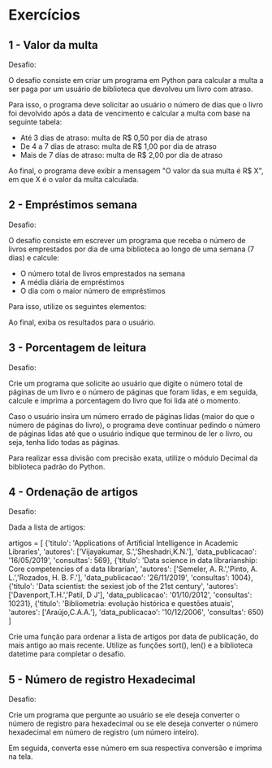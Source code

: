 # Exercícios

## 1 - Valor da multa
Desafio:

O desafio consiste em criar um programa em Python para calcular a multa a ser paga
por um usuário de biblioteca que devolveu um livro com atraso.

Para isso, o programa deve solicitar ao usuário o número de dias que o livro foi devolvido após 
a data de vencimento e calcular a multa com base na seguinte tabela:

* Até 3 dias de atraso: multa de R$ 0,50 por dia de atraso
* De 4 a 7 dias de atraso: multa de R$ 1,00 por dia de atraso
* Mais de 7 dias de atraso: multa de R$ 2,00 por dia de atraso

Ao final, o programa deve exibir a mensagem "O valor da sua multa é R$ X", em que X é o valor da multa calculada.

## 2 - Empréstimos semana
Desafio:

O desafio consiste em escrever  um programa que receba o número de livros emprestados 
por dia de uma biblioteca ao longo de uma semana (7 dias) e calcule:

* O número total de livros emprestados na semana
* A média diária de empréstimos
* O dia com o maior número de empréstimos

Para isso, utilize os seguintes elementos:

Ao final, exiba os resultados para o usuário.

## 3 - Porcentagem de leitura
Desafio:

Crie um programa que solicite ao usuário que digite o número total de páginas
de um livro e o número de páginas que foram lidas, e em seguida,
calcule e imprima a porcentagem do livro que foi lida até o momento.

Caso o usuário insira um número errado de páginas lidas (maior do que o número de páginas do livro),
o programa deve continuar pedindo o número de páginas lidas até que o usuário
indique que terminou de ler o livro, ou seja, tenha lido todas as páginas.

Para realizar essa divisão com precisão exata, utilize o módulo Decimal da biblioteca padrão do Python.

## 4 - Ordenação de artigos
Desafio:

Dada a lista de artigos:

artigos = [
    {'titulo': 'Applications of Artificial Intelligence in Academic Libraries', 
     'autores': ['Vijayakumar, S.','Sheshadri,K.N.'],
     'data_publicacao': '16/05/2019', 
     'consultas': 569},
    {'titulo': 'Data science in data librarianship: Core competencies of a data librarian',
     'autores': ['Semeler, A. R.','Pinto, A. L.','Rozados, H. B. F.'],
     'data_publicacao': '26/11/2019',
     'consultas': 1004},
    {'titulo': 'Data scientist: the sexiest job of the 21st century', 
     'autores': ['Davenport,T.H.','Patil, D J'], 
     'data_publicacao': '01/10/2012', 
     'consultas': 10231},
    {'titulo': 'Bibliometria: evolução histórica e questões atuais',
     'autores': ['Araújo,C.A.A.'],
     'data_publicacao': '10/12/2006',
     'consultas': 650}
]

Crie uma função para ordenar a lista de artigos por data de publicação, do mais antigo ao mais recente.
Utilize as funções sort(), len() e a biblioteca datetime para completar o desafio.

## 5 - Número de registro Hexadecimal
Desafio:

Crie um programa que pergunte ao usuário se ele deseja converter o número de registro para hexadecimal ou
se ele deseja converter o número hexadecimal em número de registro (um número inteiro).

Em seguida, converta esse número em sua respectiva conversão e imprima na tela.